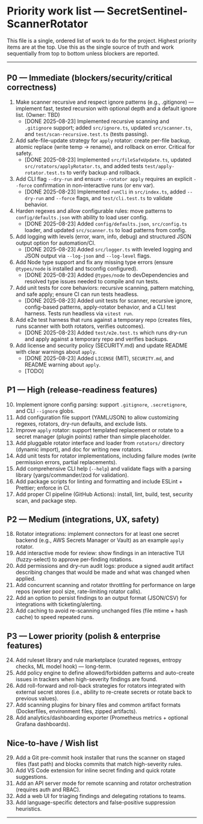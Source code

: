 # Priority work list — SecretSentinel-ScannerRotator

This file is a single, ordered list of work to do for the project. Highest priority items are at the top. Use this as the single source of truth and work sequentially from top to bottom unless blockers are reported.

---

## P0 — Immediate (blockers/security/critical correctness)

1. Make scanner recursive and respect ignore patterns (e.g., .gitignore) — implement fast, tested recursion with optional depth and a default ignore list. (Owner: TBD)
	- [DONE 2025-08-23] Implemented recursive scanning and `.gitignore` support; added `src/ignore.ts`, updated `src/scanner.ts`, and `test/scan-recursive.test.ts` (tests passing).
2. Add safe-file-update strategy for `apply` rotator: create per-file backup, atomic replace (write temp -> rename), and rollback on error. Critical for safety.
	- [DONE 2025-08-23] Implemented `src/fileSafeUpdate.ts`, updated `src/rotators/applyRotator.ts`, and added tests `test/apply-rotator.test.ts` to verify backup and rollback.
3. Add CLI flag `--dry-run` and ensure `--rotator apply` requires an explicit `--force` confirmation in non-interactive runs (or env var).
	- [DONE 2025-08-23] Implemented `runCli` in `src/index.ts`, added `--dry-run` and `--force` flags, and `test/cli.test.ts` to validate behavior.
4. Harden regexes and allow configurable rules: move patterns to `config/defaults.json` with ability to load user config.
	- [DONE 2025-08-23] Added `config/defaults.json`, `src/config.ts` loader, and updated `src/scanner.ts` to load patterns from config.
5. Add logging with levels (error, warn, info, debug) and structured JSON output option for automation/CI.
	- [DONE 2025-08-23] Added `src/logger.ts` with leveled logging and JSON output via `--log-json` and `--log-level` flags.
6. Add Node type support and fix any missing type errors (ensure `@types/node` is installed and tsconfig configured).
	- [DONE 2025-08-23] Added `@types/node` to devDependencies and resolved type issues needed to compile and run tests.
7. Add unit tests for core behaviors: recursive scanning, pattern matching, and safe apply; ensure CI can run tests headless.
	- [DONE 2025-08-23] Added unit tests for scanner, recursive ignore, config-based patterns, apply-rotator behavior, and a CLI test harness. Tests run headless via `vitest run`.
8. Add e2e test harness that runs against a temporary repo (creates files, runs scanner with both rotators, verifies outcomes).
	- [DONE 2025-08-23] Added `test/e2e.test.ts` which runs dry-run and apply against a temporary repo and verifies backups.
9. Add license and security policy (SECURITY.md) and update README with clear warnings about `apply`.
	- [DONE 2025-08-23] Added `LICENSE` (MIT), `SECURITY.md`, and README warning about `apply`.
	- [TODO]

## P1 — High (release-readiness features)

10. Implement ignore config parsing: support `.gitignore`, `.secretignore`, and CLI `--ignore` globs.
11. Add configuration file support (YAML/JSON) to allow customizing regexes, rotators, dry-run defaults, and exclude lists.
12. Improve `apply` rotator: support templated replacement or rotate to a secret manager (plugin points) rather than simple placeholder.
13. Add pluggable rotator interface and loader from `rotators/` directory (dynamic import), and doc for writing new rotators.
14. Add unit tests for rotator implementations, including failure modes (write permission errors, partial replacements).
15. Add comprehensive CLI help (`--help`) and validate flags with a parsing library (yargs/commander/zod for validation).
16. Add package scripts for linting and formatting and include ESLint + Prettier; enforce in CI.
17. Add proper CI pipeline (GitHub Actions): install, lint, build, test, security scan, and package step.

## P2 — Medium (integrations, UX, safety)

18. Rotator integrations: implement connectors for at least one secret backend (e.g., AWS Secrets Manager or Vault) as an example `apply` rotator.
19. Add interactive mode for review: show findings in an interactive TUI (fuzzy-select) to approve per-finding rotations.
20. Add permissions and dry-run audit logs: produce a signed audit artifact describing changes that would be made and what was changed when applied.
21. Add concurrent scanning and rotator throttling for performance on large repos (worker pool size, rate-limiting rotator calls).
22. Add an option to persist findings to an output format (JSON/CSV) for integrations with ticketing/alerting.
23. Add caching to avoid re-scanning unchanged files (file mtime + hash cache) to speed repeated runs.

## P3 — Lower priority (polish & enterprise features)

24. Add ruleset library and rule marketplace (curated regexes, entropy checks, ML model hook) — long-term.
25. Add policy engine to define allowed/forbidden patterns and auto-create issues in trackers when high-severity findings are found.
26. Add roll-forward and roll-back strategies for rotators integrated with external secret stores (i.e., ability to re-create secrets or rotate back to previous values).
27. Add scanning plugins for binary files and common artifact formats (Dockerfiles, environment files, zipped artifacts).
28. Add analytics/dashboarding exporter (Prometheus metrics + optional Grafana dashboards).

## Nice-to-have / Wish list

29. Add a Git pre-commit hook installer that runs the scanner on staged files (fast path) and blocks commits that match high-severity rules.
30. Add VS Code extension for inline secret finding and quick rotate suggestions.
31. Add an API server mode for remote scanning and rotator orchestration (requires auth and RBAC).
32. Add a web UI for triaging findings and delegating rotations to teams.
33. Add language-specific detectors and false-positive suppression heuristics.

---
